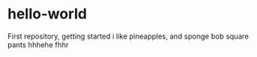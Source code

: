 # hello-world
First repository, getting started
i like pineapples, and sponge bob square pants
hhhehe
fhhr
